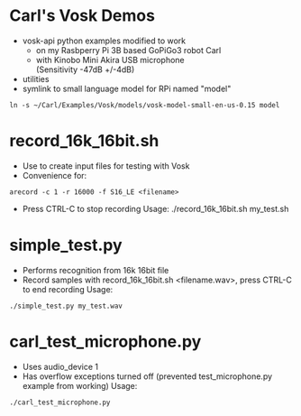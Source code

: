 # Carl's Vosk Demos

- vosk-api python examples modified to work  
  - on my Rasbperry Pi 3B based GoPiGo3 robot Carl
  - with Kinobo Mini Akira USB microphone  
    (Sensitivity -47dB +/-4dB)
- utilities
- symlink to small language model for RPi named "model"
```
ln -s ~/Carl/Examples/Vosk/models/vosk-model-small-en-us-0.15 model
```


# record_16k_16bit.sh
- Use to create input files for testing with Vosk
- Convenience for:
```
arecord -c 1 -r 16000 -f S16_LE <filename>
```
- Press CTRL-C to stop recording
Usage:
./record_16k_16bit.sh my_test.sh




# simple_test.py
- Performs recognition from 16k 16bit file
- Record samples with record_16k_16bit.sh <filename.wav>, press CTRL-C to end recording
Usage:
```
./simple_test.py my_test.wav
```

# carl_test_microphone.py
- Uses audio_device 1
- Has overflow exceptions turned off (prevented test_microphone.py example from working)
Usage: 
```
./carl_test_microphone.py
```
